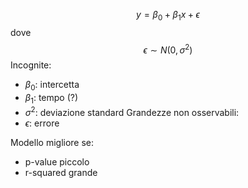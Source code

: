 $$y=\beta_0+\beta_1x+\epsilon$$dove
$$\epsilon\sim N\left(0,\sigma^2\right)$$
Incognite:
- $\beta_0$: intercetta
- $\beta_1$: tempo (?)
- $\sigma^2$: deviazione standard
Grandezze non osservabili:
- $\epsilon$: errore

Modello migliore se:
- p-value piccolo
- r-squared grande